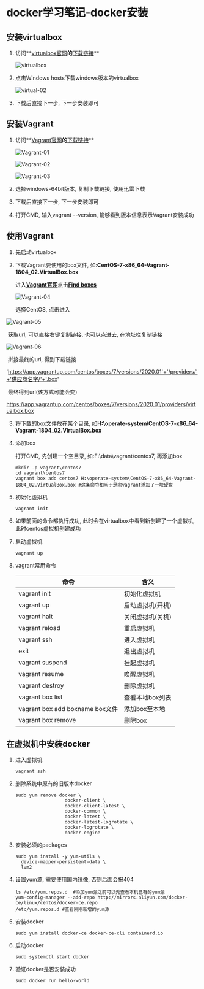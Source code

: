 # docker学习笔记-docker安装

## 安装virtualbox

1. 访问**[virtualbox官网](https://www.virtualbox.org/)**的**[下载链接](https://www.virtualbox.org/wiki/Downloads)**

   ![virtualbox](./pic/virtualbox-01.jpg)

2. 点击Windows hosts下载windows版本的virtualbox

   ![virtual-02](./pic/virtual-02.jpg)

3. 下载后直接下一步, 下一步安装即可

## 安装Vagrant

1. 访问**[Vagrant官网](https://www.vagrantup.com/)**的**[下载链接](https://www.vagrantup.com/downloads.html)**

   ![Vagrant-01](./pic/Vagrant-01.jpg)

   

   ![Vagrant-02](./pic/Vagrant-02.jpg)

   ![Vagrant-03](./pic/Vagrant-03.jpg)

2. 选择windows-64bit版本, 复制下载链接, 使用迅雷下载

3. 下载后直接下一步, 下一步安装即可

4. 打开CMD, 输入vagrant --version, 能够看到版本信息表示Vagrant安装成功

## 使用Vagrant
1. 先启动virtualbox

2. 下载Vagrant要使用的box文件, 如:**CentOS-7-x86_64-Vagrant-1804_02.VirtualBox.box**

   进入[**Vagrant官网**](https://www.vagrantup.com/)点击[**Find boxes**](https://app.vagrantup.com/boxes/search)

   ![Vagrant-04](./pic/Vagrant-04.jpg)

   选择CentOS, 点击进入

![Vagrant-05](./pic/Vagrant-05.jpg)

​	获取url, 可以直接右键复制链接, 也可以点进去, 在地址栏复制链接

![Vagrant-06](./pic/Vagrant-06.png)

​	拼接最终的url, 得到下载链接

'https://app.vagrantup.com/centos/boxes/7/versions/2020.01'+'/providers/'+'供应商名字/'+'.box'

​	最终得到url(该方式可能会变)

https://app.vagrantup.com/centos/boxes/7/versions/2020.01/providers/virtualbox.box

3. 将下载的box文件放在某个目录, 如**H:\operate-system\CentOS-7-x86_64-Vagrant-1804_02.VirtualBox.box**

4. 添加box

   打开CMD, 先创建一个空目录, 如:F:\data\vagrant\centos7, 再添加box

   ```shell
   mkdir -p vagrant\centos7
   cd vagrant\centos7
   vagrant box add centos7 H:\operate-system\CentOS-7-x86_64-Vagrant-1804_02.VirtualBox.box	#这条命令相当于是向vagrant添加了一块硬盘
   ```

5. 初始化虚拟机

   ```shell
   vagrant init
   ```

6. 如果前面的命令都执行成功, 此时会在virtualbox中看到新创建了一个虚拟机, 此时centos虚拟机创建成功

7. 启动虚拟机

   ```shell
   vagrant up
   ```

   

8. vagrant常用命令

   | 命令                            | 含义             |
   | ------------------------------- | ---------------- |
   | vagrant init                    | 初始化虚拟机     |
   | vagrant up                      | 启动虚拟机(开机) |
   | vagrant halt                    | 关闭虚拟机(关机) |
   | vagrant reload                  | 重启虚拟机       |
   | vagrant ssh                     | 进入虚拟机       |
   | exit                            | 退出虚拟机       |
   | vagrant suspend                 | 挂起虚拟机       |
   | vagrant resume                  | 唤醒虚拟机       |
   | vagrant destroy                 | 删除虚拟机       |
   | vagrant box list                | 查看本地box列表  |
   | vagrant box add boxname box文件 | 添加box至本地    |
   | vagrant box remove              | 删除box          |

   

## 在虚拟机中安装docker

1. 进入虚拟机

   ```shell
   vagrant ssh
   ```

2. 删除系统中原有的旧版本docker

   ```shell
   sudo yum remove docker \
                     docker-client \
                     docker-client-latest \
                     docker-common \
                     docker-latest \
                     docker-latest-logrotate \
                     docker-logrotate \
                     docker-engine
   ```

3. 安装必须的packages

   ```shell
   sudo yum install -y yum-utils \
     device-mapper-persistent-data \
     lvm2
   ```

4. 设置yum源, 需要使用国内镜像, 否则后面会报404

   ```shell
   ls /etc/yum.repos.d	#添加yum源之前可以先查看本机已有的yum源
   yum-config-manager --add-repo http://mirrors.aliyun.com/docker-ce/linux/centos/docker-ce.repo
   /etc/yum.repos.d	#查看刚刚新增的yum源
   ```

5. 安装docker

   ```shell
   sudo yum install docker-ce docker-ce-cli containerd.io
   ```

6. 启动docker

   ```shell
   sudo systemctl start docker
   ```

7. 验证docker是否安装成功

   ```shell
   sudo docker run hello-world
   ```

   
